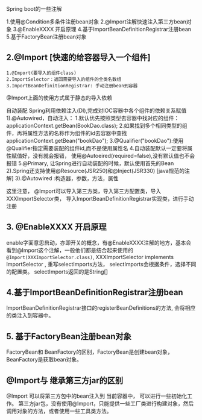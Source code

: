 Spring boot的一些注解

1.使用@Condition多条件注册bean对象
2.@Import注解快速注入第三方bean对象
3.@EnableXXXX 开启原理
4.基于ImportBeanDefinitionRegistrar注册bean
5.基于FactoryBean注册bean对象


## 2.@Import [快速的给容器导入一个组件]
	1.@Import(要导入的组件class)
	2.ImportSelector：返回需要导入的组件的全类名数组
	3.ImportBeanDefinitionRegistrar: 手动注册bean到容器

@Import上面的使用方式属于静态的导入依赖

自动装配
	Spring利用依赖注入(DI),完成对IOC容器中各个组件的依赖关系赋值
	1).@Autowired，自动注入：
		1.默认优先按照类型去容器中找对应的组件：applicationContext.getBean(BookDao.class);
		2.如果找到多个相同类型的组件，再将属性方法的名称作为组件的id去容器中查找
	                        applicationContext.getBean("bookDao");
		3.@Qualifier("bookDao"):使用@Qualifier指定需要装配的组件id,而不是使用属性名
		4.自动装配默认一定要将属性赋值好，没有就会报错， 使用@Autoeired(required=false),没有默认值也不会报错
		5.@Primary, 让Spring进行自动装配的时候，默认使用首先的Bean
	2).Spring还支持使用@Resource(JSR250)和@Inject(JSR330) [java规范的注解]
	3).@Autowired :构造器，参数，方法，属性

这里注意， @Import可以导入第三方类，导入第三方配置类，导入XXXImportSelector类，
导入ImportBeanDefinitionRegistrar实现类，进行手动注册


## 3. @EnableXXXX 开启原理
enable字面意思启动，亦即开关的概念，有@EnableXXXX注解的地方，基本会看到@Import这个注解，一般他们都是结合起来使用的
`@Import(XXXImportSelector.class)`, XXXImportSelector implements ImportSelector , 重写selectImports方法，
selectImports会根据条件，选择不同的配置类。
selectImports返回的是String[]


## 4.基于ImportBeanDefinitionRegistrar注册bean
ImportBeanDefinitionRegistrar接口的registerBeanDefinitions的方法, 会将相应的类注入到容器中。

## 5. 基于FactoryBean注册bean对象
FactoryBean和 BeanFactory的区别，FactoryBean是创建bean对象，BeanFactory是获取bean对象。


## @Import与 继承第三方jar的区别
@Import 可以将第三方包中的bean注入到 当前容器中， 可以进行一些初始化工作。
第三方jar包，没有使用@Import，只能提供一些工厂类进行构建对象，然后调用对象的方法，或者使用一些工具类方法。
